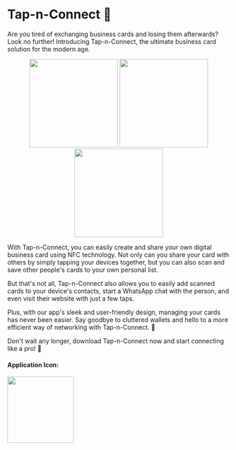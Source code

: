 # Tap-n-Connect 🤝
Are you tired of exchanging business cards and losing them afterwards? Look no further! 
Introducing Tap-n-Connect, the ultimate business card solution for the modern age.
<p align="center">
  <img src="https://user-images.githubusercontent.com/62396197/212533748-fc3f5fde-9d52-4c1a-b967-1adcc9447c1e.png" width="200">
  <img src="https://user-images.githubusercontent.com/62396197/212533754-b67cd700-e98a-4bcb-a2f4-bb48f92c0161.png" width="200">
  <img src="https://user-images.githubusercontent.com/62396197/212533756-971eb230-ac70-4c8d-bb63-c29bc470893f.png" width="200">
</p>

With Tap-n-Connect, you can easily create and share your own digital business card using NFC technology. 
Not only can you share your card with others by simply tapping your devices together, but you can also scan and save other people's cards to your own personal list.

But that's not all, Tap-n-Connect also allows you to easily add scanned cards to your device's contacts, start a WhatsApp chat with the person, and even visit their website with just a few taps.

Plus, with our app's sleek and user-friendly design, managing your cards has never been easier. 
Say goodbye to cluttered wallets and hello to a more efficient way of networking with Tap-n-Connect. 🚀

Don't wait any longer, download Tap-n-Connect now and start connecting like a pro! 💼

#### Application Icon:
<p align="left">
  <img src="https://user-images.githubusercontent.com/62396197/212533913-293eefad-920b-4619-9e65-c02fd33550b1.png" width="150" height="150">
</p>
